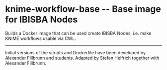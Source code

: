 # knime-workflow-base -- Base image for IBISBA Nodes

Builds a Docker image that can be used create IBISBA Nodes, i.e. make KNIME workflows usable via CWL.

---

Initial versions of the scripts and Dockerfile have been developed by Alexander Fillbrunn and students. Adapted by Stefan Helfrich together with Alexander Fillbrunn.
